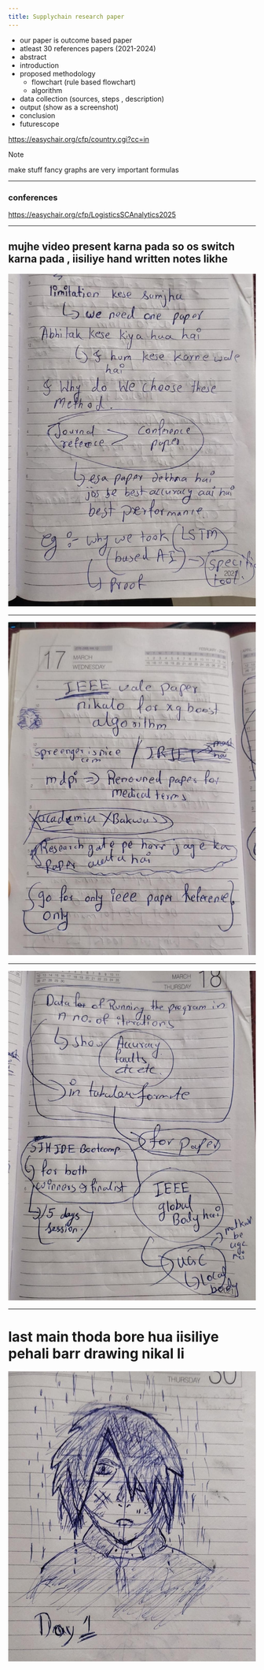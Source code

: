 ```yaml
---
title: Supplychain research paper
---
```


- our paper is outcome based paper
- atleast 30 references papers (2021-2024)
- abstract
- introduction
- proposed methodology
	- flowchart (rule based flowchart)
	- algorithm
- data collection (sources, steps , description)
- output (show as a screenshot)
- conclusion
- futurescope

https://easychair.org/cfp/country.cgi?cc=in


> [!NOTE]
> make stuff fancy 
> graphs are very important
> formulas 

---
### conferences

https://easychair.org/cfp/LogisticsSCAnalytics2025



---

## mujhe video present karna pada so os switch karna pada , iisiliye hand written notes likhe 

![alt text](Pastedimage20241219132608.png)


---

![alt text](Pastedimage20241219132619.png)

---

![alt text](Pastedimage20241219132632.png)


--- 

# last main thoda bore hua iisiliye pehali barr drawing nikal li

![alt text](Pastedimage20241219132659.png)



